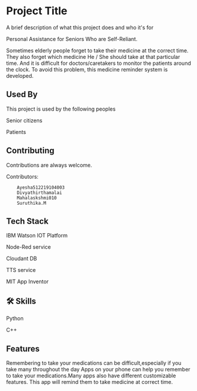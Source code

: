 
# Project Title

A brief description of what this project does and who it's for

Personal Assistance for Seniors Who are Self-Reliant.

Sometimes elderly people forget to take their medicine at the correct time. They also forget which medicine He / She should take at that particular time. And it is difficult for doctors/caretakers to monitor the patients around the clock. To avoid this problem, this medicine reminder system is developed.




## Used By


This project is used by the following peoples

Senior citizens

Patients

## Contributing

Contributions are always welcome.

Contributors:

        Ayesha512219104003
        Divyathirthamalai
        Mahalaskshmi010
        Suruthika.M

## Tech Stack

IBM Watson IOT Platform

Node-Red service

Cloudant DB

TTS service

MIT App Inventor
## 🛠 Skills

Python

C++


## Features

Remembering to take your medications can be difficult,especially if you take many throughout the day
Apps on your phone can help you remember to take your medications.Many apps  also have different customizable features.
This app will remind them to take medicine at correct time.
